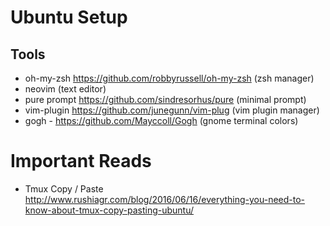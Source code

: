 # Ubuntu Setup

## Tools
- oh-my-zsh https://github.com/robbyrussell/oh-my-zsh (zsh manager)
- neovim (text editor)
- pure prompt https://github.com/sindresorhus/pure (minimal prompt)
- vim-plugin https://github.com/junegunn/vim-plug (vim plugin manager)
- gogh - https://github.com/Mayccoll/Gogh (gnome terminal colors)



# Important Reads
- Tmux Copy / Paste http://www.rushiagr.com/blog/2016/06/16/everything-you-need-to-know-about-tmux-copy-pasting-ubuntu/

